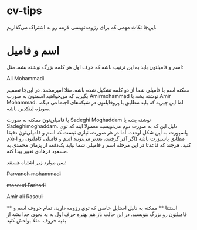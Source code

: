 # cv-tips
این‌جا نکات مهمی که برای رزومه‌نویسی لازمه رو به اشتراک می‌گذاریم.
# اسم و فامیل
اسم و فامیلتون باید به این ترتیب باشه که حرف اول هر کلمه بزرگ نوشته بشه. مثل:

Ali Mohammadi

ممکنه اسم یا فامیلی شما از دو کلمه تشکیل شده باشه. مثلا امیرمحمد. در این‌جا تصمیم بگیرید که می‌خواهید اسمتون به صورت Amirmohammad نوشته بشه یا Amir Mohammad. اما این چیزیه که باید مطابق با پروفایلتون در شبکه‌های اجتماعی دیگه، به‌ویژه لینکدین باشه. 

یا فامیلی‌تون ممکنه به صورت Sadeghi Moghaddam نوشته بشه یا Sadeghimoghaddam. دلیل این که به صورت دوم می‌نویسید معمولا اینه که توی پاسپورت به این شکل اومده. اما در هر صورت، نیازی نیست که اسم و فامیلی‌تون دقیقا مطابق پاسپورت باشه (اگر آفر گرفتید، بعدتر می‌تونید اسم و فامیلی کاملتون رو اعلام کنید، هرچند که قاعدتا در این مرحله اسم و فامیلی شما نباید یک‌دفعه از پژمان محمدی به مسعود فرهادی تغییر پیدا کنه.

پس موارد زیر اشتباه هستند:

~~Parvaneh mohammadi~~


~~masoud Farhadi~~


~~Amir ali Rasouli~~


** استثنا **
ممکنه به دلیل استایل خاصی که توی رزومه دارید، تمام حروف اسم و فامیلتون رو بزرگ بنویسید. در این حالت باز هم بهتره حرف اول به یه نحوی جدا بشه از بقیه حروف. مثلا بولدش کنید
